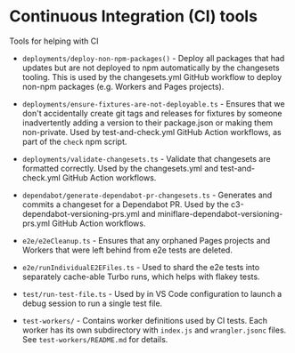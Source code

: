 # Continuous Integration (CI) tools

Tools for helping with CI

- `deployments/deploy-non-npm-packages()` - Deploy all packages that had updates but are not deployed to npm automatically by the changesets tooling.
  This is used by the changesets.yml GitHub workflow to deploy non-npm packages (e.g. Workers and Pages projects).

- `deployments/ensure-fixtures-are-not-deployable.ts` - Ensures that we don't accidentally create git tags and releases for fixtures by someone inadvertently adding a version to their package.json or making them non-private.
  Used by test-and-check.yml GitHub Action workflows, as part of the `check` npm script.

- `deployments/validate-changesets.ts` - Validate that changesets are formatted correctly.
  Used by the changesets.yml and test-and-check.yml GitHub Action workflows.

- `dependabot/generate-dependabot-pr-changesets.ts` - Generates and commits a changeset for a Dependabot PR.
  Used by the c3-dependabot-versioning-prs.yml and miniflare-dependabot-versioning-prs.yml GitHub Action workflows.

- `e2e/e2eCleanup.ts` - Ensures that any orphaned Pages projects and Workers that were left behind from e2e tests are deleted.

- `e2e/runIndividualE2EFiles.ts` - Used to shard the e2e tests into separately cache-able Turbo runs, which helps with flakey tests.

- `test/run-test-file.ts` - Used by in VS Code configuration to launch a debug session to run a single test file.

- `test-workers/` - Contains worker definitions used by CI tests. Each worker has its own subdirectory with `index.js` and `wrangler.jsonc` files. See `test-workers/README.md` for details.
